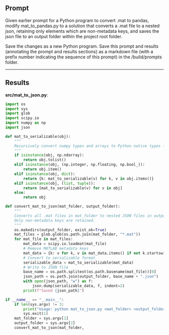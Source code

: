 ## Prompt

Given earlier prompt for a Python program to convert .mat to pandas, modify mat_to_pandas.py to a solution that converts a .mat file to a nested json, retaining only elements which are non-metadata keys, and saves the json file to an output folder within the project root folder.  

Save the changes as a new Python program. Save this prompt and results (annotating the prompt and results sections) as a markdown file (with a prefix number indicating the sequence of this prompt) in the /build/prompts folder.

---

## Results

**src/mat_to_json.py**:

```python
import os
import sys
import glob
import scipy.io
import numpy as np
import json

def mat_to_serializable(obj):
    """
    Recursively convert numpy types and arrays to Python native types for JSON serialization.
    """
    if isinstance(obj, np.ndarray):
        return obj.tolist()
    elif isinstance(obj, (np.integer, np.floating, np.bool_)):
        return obj.item()
    elif isinstance(obj, dict):
        return {k: mat_to_serializable(v) for k, v in obj.items()}
    elif isinstance(obj, (list, tuple)):
        return [mat_to_serializable(v) for v in obj]
    else:
        return obj

def convert_mat_to_json(mat_folder, output_folder):
    """
    Converts all .mat files in mat_folder to nested JSON files in output_folder.
    Only non-metadata keys are retained.
    """
    os.makedirs(output_folder, exist_ok=True)
    mat_files = glob.glob(os.path.join(mat_folder, "*.mat"))
    for mat_file in mat_files:
        mat_data = scipy.io.loadmat(mat_file)
        # Remove MATLAB metadata keys
        mat_data = {k: v for k, v in mat_data.items() if not k.startswith('__')}
        # Convert to serializable format
        serializable_data = mat_to_serializable(mat_data)
        # Write to JSON file
        base_name = os.path.splitext(os.path.basename(mat_file))[0]
        json_path = os.path.join(output_folder, base_name + ".json")
        with open(json_path, "w") as f:
            json.dump(serializable_data, f, indent=2)
        print(f"Saved {json_path}")

if __name__ == "__main__":
    if len(sys.argv) != 3:
        print("Usage: python mat_to_json.py <mat_folder> <output_folder>")
        sys.exit(1)
    mat_folder = sys.argv[1]
    output_folder = sys.argv[2]
    convert_mat_to_json(mat_folder,